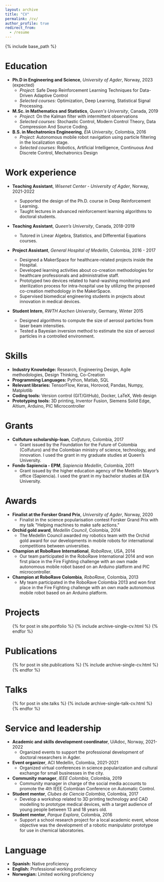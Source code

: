 ```yaml
---
layout: archive
title: "CV"
permalink: /cv/
author_profile: true
redirect_from:
  - /resume
---
```


{% include base_path %}

Education
======
* **Ph.D in Engineering and Science**, *University of Agder*, Norway, 2023 (expected)
  - *Project:* Safe Deep Reinforcement Learning Techniques for Data-Driven Adaptive Control
  - *Selected courses:* Optimization, Deep Learning, Statistical Signal Processing.
* **M.Sc. in Mathematics and Statistics**, *Queen's University*, Canada, 2019
  - *Project:* On the Kalman filter with intermittent observations
  - *Selected courses:* Stochastic Control, Modern Control Theory, Data Compression And Source Coding.
* **B.S. in Mechatronics Engineering**, *EIA University*, Colombia, 2016
  * *Project:* Autonomous mobile robot navigation using particle filtering in the localization stage.
  - *Selected courses:* Robotics, Artificial Intelligence, Continuous And Discrete Control, Mechatronics Design

Work experience
======
* **Teaching Assistant**, *Wisenet Center - University of Agder*, Norway, 2021-2022
  - Supported the design of the Ph.D. course in Deep Reinforcement Learning.
  - Taught lectures in advanced reinforcement learning algorithms to doctoral students.
* **Teaching Assistant**, *Queen’s University*, Canada, 2018-2019
  - Tutored in Linear Algebra, Statistics, and Differential Equations courses.
* **Project Assistant**, *General Hospital of Medellin*, Colombia, 2016 - 2017
  - Designed a MakerSpace for healthcare-related projects inside the Hospital.
  - Developed learning activities about co-creation methodologies for healthcare professionals and administrative staff.
  - Prototyped two devices related to hand-washing monitoring and sterilization process for intra-hospital use by utilizing the proposed co-creation methodology in the MakerSpace.
  - Supervised biomedical engineering students in projects about innovation in medical devices.

* **Student Intern**, *RWTH Aachen University*, Germany, Winter 2015
  - Designed algorithms to compute the size of aerosol particles from laser beam intensities. 
  - Tested a Bayesian inversion method to estimate the size of aerosol particles in a controlled environment.
  
Skills
======
* **Industry Knowledge:** Research, Engineering Design, Agile methodologies, Design Thinking, Co-Creation
* **Programming Languages:** Python, Matlab, SQL
* **Relevant libraries:** TensorFlow, Keras, Horovod, Pandas, Numpy, Matplotlib
* **Coding tools:** Version control (GIT/GitHub), Docker, LaTeX, Web design
* **Prototyping tools:** 3D printing, Inventor Fusion, Siemens Solid Edge, Altium, Arduino, PIC Microcontroller

Grants
======
* **Colfuturo scholarship-loan**, *Colfuturo*, Colombia, 2017
  - Grant issued by the Foundation for the Future of Colombia (Colfuturo) and the Colombian ministry of science, technology, and innovation. I used the grant in my graduate studies at Queen’s University.
* **Fondo Sapiencia - EPM**, *Sapiencia Medellin*, Colombia, 2011
  - Grant issued by the higher education agency of the Medellin Mayor’s office (Sapiencia). I used the grant in my bachelor studies at EIA University.

Awards
======
* **Finalist at the Forsker Grand Prix**, *University of Agder*, Norway, 2020
  - Finalist in the science popularisation contest Forsker Grand Prix with my talk "Helping machines to make safe actions."
* **Orchid gold award**, *Medellin Council*, Colombia, 2014
  - The Medellin Council awarded my robotics team with the Orchid gold award for our developments in mobile robots for international competitions between universities.
* **Champion at RoboRave International**, *RoboRave*, USA, 2014
  - Our team participated in the RoboRave International 2014 and won first place in the Fire Fighting challenge with an own made autonomous mobile robot based on an Arduino platform and PIC microcontroller.
* **Champion at RoboRave Colombia**, *RoboRave*, Colombia, 2013
  - My team participated in the RoboRave Colombia 2013 and won first place in the Fire Fighting challenge with an own made autonomous mobile robot based on an Arduino platform.

Projects
======
  <ul>{% for post in site.portfolio %}
    {% include archive-single-cv.html %}
  {% endfor %}</ul>

Publications
======
  <ul>{% for post in site.publications %}
    {% include archive-single-cv.html %}
  {% endfor %}</ul>
  
Talks
======
  <ul>{% for post in site.talks %}
    {% include archive-single-talk-cv.html %}
  {% endfor %}</ul>
  
Service and leadership
======
* **Academic and skills development coordinator**, UiAdoc, Norway, 2021-2022
  - Organized events to support the professional development of doctoral researchers in Agder.
* **Event organizer**, ACI Medellin, Colombia, 2021-2021
  - Organized virtual conferences in science popularization and cultural exchange for small businesses in the city.
* **Community manager**, *IEEE Colombia*, Colombia, 2019
  - Community manager in charge of the social media accounts to promote the 4th IEEE Colombian Conference on Automatic Control.
* **Student mentor**, *Clubes de Ciencia Colombia*, Colombia, 2017
  - Develop a workshop related to 3D printing technology and CAD modelling to prototype medical devices, with a target audience of young people between 13 and 18 years old.
* **Student mentor**, *Parque Explora*, Colombia, 2016
  - Support a school research project for a local academic event, whose objective was the development of a robotic manipulator prototype for use in chemical laboratories.

Language
======
* **Spanish:** Native proficiency
* **English:** Professional working proficiency
* **Norwegian:** Limited working proficiency